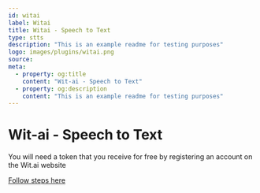 ```yaml
---
id: witai
label: Witai
title: Witai - Speech to Text
type: stts
description: "This is an example readme for testing purposes"
logo: images/plugins/witai.png
source:
meta:
  - property: og:title
    content: "Wit-ai - Speech to Text"
  - property: og:description
    content: "This is an example readme for testing purposes"
---
```


# Wit-ai - Speech to Text

<PluginLogo/>

You will need a token that you receive for free by registering an account on the Wit.ai website

[Follow steps here](https://wit.ai/)

<EditPageLink/>
